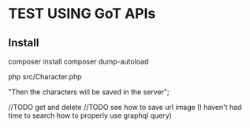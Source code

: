 # TEST USING GoT APIs

## Install

composer install
composer dump-autoload

php src/Character.php

"Then the characters will be saved in the server";

//TODO get and delete
//TODO see how to save url image (I haven't had time to search how to properly use graphql query) 
